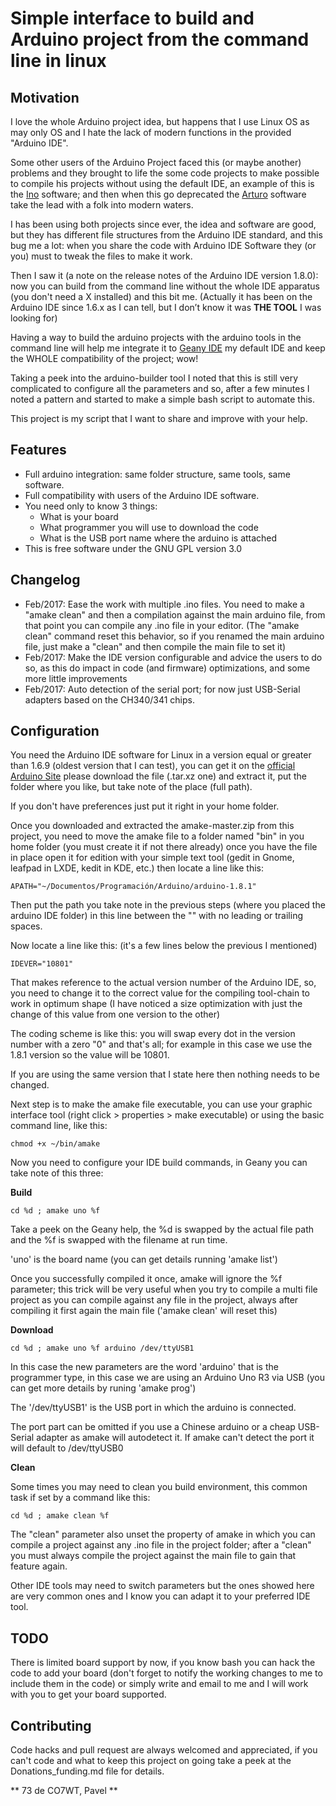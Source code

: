 Simple interface to build and Arduino project from the command line in linux
============================================================================

Motivation
----------
I love the whole Arduino project idea, but happens that I use Linux OS as may only OS and I hate the lack of modern functions in the provided "Arduino IDE".

Some other users of the Arduino Project faced this (or maybe another) problems and they brought to life the some code projects to make possible to compile his projects without using the default IDE, an example of this is the [Ino](https://github.com/amperka/ino) software; and then when this go deprecated the [Arturo](https://github.com/scottdarch/Arturo/) software take the lead with a folk into modern waters.

I has been using both projects since ever, the idea and software are good, but they has different file structures from the Arduino IDE standard, and this bug me a lot: when you share the code with Arduino IDE Software they (or you) must to tweak the files to make it work.

Then I saw it (a note on the release notes of the Arduino IDE version 1.8.0): now you can build from the command line without the whole IDE apparatus (you don't need a X installed) and this bit me. (Actually it has been on the Arduino IDE since 1.6.x as I can tell, but I don’t know it was **THE TOOL** I was looking for)

Having a way to build the arduino projects with the arduino tools in the command line will help me integrate it to [Geany IDE](http://www.geany.org) my default IDE and keep the WHOLE compatibility of the project; wow!

Taking a peek into the arduino-builder tool I noted that this is still very complicated to configure all the parameters and so, after a few minutes I noted a pattern and started to make a simple bash script to automate this.

This project is my script that I want to share and improve with your help.

Features
--------
* Full arduino integration: same folder structure, same tools, same software.
* Full compatibility with users of the Arduino IDE software.
* You need only to know 3 things:
    * What is your board
    * What programmer you will use to download the code
    * What is the USB port name where the arduino is attached
* This is free software under the GNU GPL version 3.0

Changelog
---------
* Feb/2017: Ease the work with multiple .ino files. You need to make a "amake clean" and then a compilation against the main arduino file, from that point you can compile any .ino file in your editor. (The "amake clean" command reset this behavior, so if you renamed the main arduino file, just make a "clean" and then compile the main file to set it)
* Feb/2017: Make the IDE version configurable and advice the users to do so, as this do impact in code (and firmware) optimizations, and some more little improvements
* Feb/2017: Auto detection of the serial port; for now just USB-Serial adapters based on the CH340/341 chips.

Configuration
-------------
You need the Arduino IDE software for Linux in a version equal or greater than 1.6.9 (oldest version that I can test), you can get it on the [official Arduino Site](http[://www.arduino.cc) please download the file (.tar.xz one) and extract it, put the folder where you like, but take note of the place (full path).

If you don't have preferences  just put it right in your home folder.

Once you downloaded and extracted the amake-master.zip from this project, you need to move the amake file to a folder named "bin" in you home folder (you must create it if not there already) once you have the file in place open it for edition with your simple text tool (gedit in Gnome, leafpad in LXDE, kedit in KDE, etc.) then locate a line like this:

```
APATH="~/Documentos/Programación/Arduino/arduino-1.8.1"
```

Then put the path you take note in the previous steps (where you placed the arduino IDE folder) in this line between the "" with no leading or trailing spaces.

Now locate a line like this: (it's a few lines below the previous I mentioned)

```
IDEVER="10801"
```

That makes reference to the actual version number of the Arduino IDE, so, you need to change it to the correct value for the compiling tool-chain to work in optimum shape (I have noticed a size optimization with just the change of this value from one version to the other)

The coding scheme is like this: you will swap every dot in the version number with a zero "0" and that's all; for example in this case we use the 1.8.1 version so the value will be 10801.

If you are using the same version that I state here then nothing needs to be changed.

Next step is to make the amake file executable, you can use your graphic interface tool (right click > properties > make executable) or using the basic command line, like this:

```
chmod +x ~/bin/amake
```

Now you need to configure your IDE build commands, in Geany you can take note of this three:

**Build**

```
cd %d ; amake uno %f
```

Take a peek on the Geany help, the %d is swapped by the actual file path and the %f is swapped with the filename at run time.

'uno' is the board name (you can get details running 'amake list')

Once you successfully compiled it once, amake will ignore the %f parameter; this trick will be very useful when you try to compile a multi file project as you can compile against any file in the project, always after compiling it first again the main file ('amake clean' will reset this)

**Download**

```
cd %d ; amake uno %f arduino /dev/ttyUSB1
```

In this case the new parameters are the word 'arduino' that is the  programmer type, in this case we are using an Arduino Uno R3 via USB (you can get more details by runing 'amake prog')

The '/dev/ttyUSB1' is the USB port in which the arduino is connected.

The port part can be omitted if you use a Chinese arduino or a cheap USB-Serial adapter as amake will autodetect it. If amake can't detect the port it will default to /dev/ttyUSB0

**Clean**

Some times you may need to clean you build environment, this common task if set by a command like this:

```
cd %d ; amake clean %f
```

The "clean" parameter also unset the property of amake in which you can compile a project against any .ino file in the project folder; after a "clean" you must always compile the project against the main file to gain that feature again.

Other IDE tools may need to switch parameters but the ones showed here are very common ones and I know you can adapt it to your preferred IDE tool.

TODO
----

There is limited board support by now, if you know bash you can hack the code to add your board (don't forget to notify the working changes to me to include them in the code) or simply write and email to me and I will work with you to get your board supported.

Contributing
------------

Code hacks and pull request are always welcomed and appreciated, if you can't code and what to keep this project on going take a peek at the Donations_funding.md file for details.

** 73 de CO7WT, Pavel **
